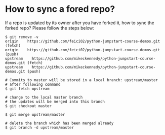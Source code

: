 # How to sync a fored repo?

If a repo is updated by its owner after you have forked it,
how to sync the forked repo?
Please follow the steps below:

```
$ git remove -v
origin    https://github.com/feici02/python-jumpstart-course-demos.git (fetch)
origin    https://github.com/feici02/python-jumpstart-course-demos.git (push)
upstream    https://github.com/mikeckennedy/python-jumpstart-course-demos.git (fetch)
upstream    https://github.com/mikeckennedy/python-jumpstart-course-demos.git (push)

# Commits to master will be stored in a local branch: upstream/master
# after following command
$ git fetch upstream

# change to the local master branch
# the updates will be merged into this branch
$ git checkout master

$ git merge upstream/master

# delete the branch which has been merged already
$ git branch -d upstream/master
```


